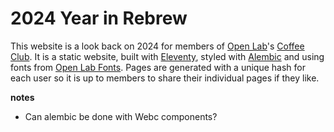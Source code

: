 # 2024 Year in Rebrew

This website is a look back on 2024 for members of [Open Lab](https://openlab.ncl.ac.uk)'s [Coffee Club](https://coffee.openlab.dev).
It is a static website, built with [Eleventy](https://www.11ty.dev/), styled with [Alembic](https://alembic.openlab.dev) and using fonts from [Open Lab Fonts](https://fonts.openlab.dev).
Pages are generated with a unique hash for each user so it is up to members to share their individual pages if they like.

**notes**

- Can alembic be done with Webc components?
